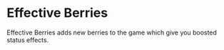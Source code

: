 
Effective Berries
=======

Effective Berries adds new berries to the game which give you boosted status effects.